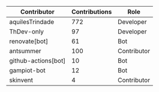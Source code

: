 | Contributor | Contributions | Role |
| ------------ | -------------- | ---- |
| aquilesTrindade | 772 | Developer |
| ThDev-only | 97 | Developer |
| renovate[bot] | 61 | Bot |
| antsummer | 100 | Contributor |
| github-actions[bot] | 10 | Bot |
| gampiot-bot | 12 | Bot |
| skinvent | 4 | Contributor |
